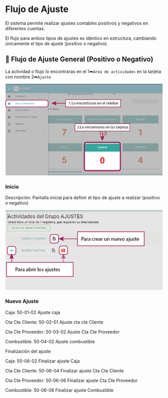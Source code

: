 # Flujo de Ajuste

El sistema permite realizar ajustes contables positivos y negativos en diferentes cuentas.

El flujo para ambos tipos de ajustes es idéntico en estructura, cambiando únicamente el tipo de ajuste (positivo o negativo).

## 🔄 Flujo de Ajuste General (Positivo o Negativo)

La actividad o flujo lo encontraras en el 1➡`Area de actividades` en la tarjeta con nombre 2➡`Ajuste`

![img1](./img/img1.webp)

### Inicio

Descripción: Pantalla inicial para definir el tipo de ajuste a realizar (positivo o negativo)

![img2](./img/img2.webp)

### Nuevo Ajuste

Caja: 50-01-02 Ajuste caja

Cta Cte Cliente: 50-02-01 Ajuste cta cte Cliente

Cta Cte Proveedor: 50-03-02 Ajuste Cta Cte Proveedor

Combustible: 50-04-02 Ajuste combustible

Finalización del ajuste

Caja: 50-06-02 Finalizar ajuste Caja

Cta Cte Cliente: 50-06-04 Finalizar ajuste Cta Cte Cliente

Cta Cte Proveedor: 50-06-06 Finalizar ajuste Cta Cte Proveedor

Combustible: 50-06-08 Finalizar ajuste Combustible
